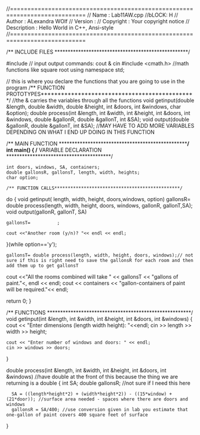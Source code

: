 //============================================================================
// Name        : Lab11AW.cpp    //bLOCK: H
// Author      : ALexandra WOlf
// Version     :
// Copyright   : Your copyright notice
// Description : Hello World in C++, Ansi-style
//============================================================================


/** INCLUDE FILES ***************************************************/

#include <iostream>	//	input output commands:	cout & cin
#include <cmath.h> //math functions like square root
using namespace std;

// this is where you declare the functions that you are going to use in the program
/** FUNCTION PROTOTYPES**********************************************/ //the & carries the variables  through all the functions
void getinput(double &length, double &width, double &height, int &doors, int &windows, char &option);
double process(int &length, int &width, int &height, int &doors, int &windows, double &gallonR, double &gallonT, int &SA);
void output(double &gallonR, double &gallonT, int &SA); //MAY HAVE TO ADD MORE VARIABLES DEPENDING ON WHAT I END UP DOING IN THIS FUNCTION

/** MAIN FUNCTION ***************************************************/
int main()
{
	/** VARIABLE DECLARATION ****************************************/

	int doors, windows, SA, containers;
	double gallonsR, gallonsT, length, width, heights;
	char option;

	/** FUNCTION CALLS***********************************************/
do
{
	void getinput( length, width, height, doors,windows, option)
	gallonsR= double process(length, width, height, doors, windows, gallonR, gallonT,SA);
	void output(gallonR, gallonT, SA)

	gallonsT=          ;

	cout <<"Another room (y/n)? "<< endl << endl;
}(while option=='y');

	gallonsT= double process(length, width, height, doors, windows);// not sure if this is right need to save the gallonsR for each room and then add them up to get gallonsT

cout <<"All the rooms combined will take " << gallonsT << "gallons of paint."<, endl << endl;
cout << containers  << "gallon-containers of paint will be required."<< endl;

   return 0;
}

/** FUNCTIONS *******************************************************/
void getinput(int &length, int &width, int &height, int &doors, int &windows)
{
	cout << "Enter dimensions (length width height): "<<endl;
	cin >> length >> width >> height;

	cout << "Enter number of windows and doors: " << endl;
	cin >> windows >> doors;



}

double process(int &length, int &width, int &height, int &doors, int &windows) //have double at the front of this because the thing we are returning is a double
{
	int SA;
	double gallonsR; //not sure if I need this here

      SA = ((length*height*2) + (width*height*2)) - ((15*window) + (21*door)); //surface area needed - spaces where there are doors and windows
      gallonsR = SA/400; //use conversion given in lab you estimate that one-gallon of paint covers 400 square feet of surface



}
